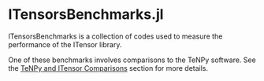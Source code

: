 # ITensorsBenchmarks.jl

ITensorsBenchmarks is a collection of codes used to measure the performance of the ITensor library.

One of these benchmarks involves comparisons to the TeNPy software.
See the [TeNPy and ITensor Comparisons](@ref) section for more details.
